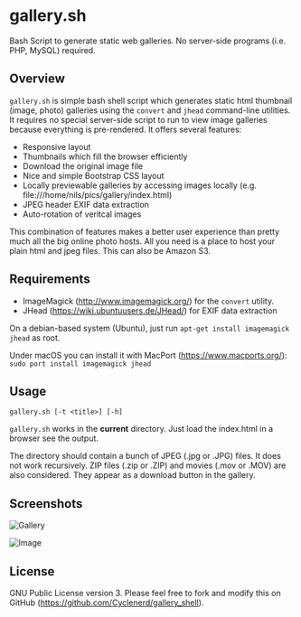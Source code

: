 gallery.sh
==========

Bash Script to generate static web galleries. No server-side programs (i.e. PHP, MySQL) required.

Overview
--------
`gallery.sh` is simple bash shell script which generates static html thumbnail (image, photo) galleries using the `convert` and `jhead` command-line utilities.
It requires no special server-side script to run to view image galleries because everything is pre-rendered. 
It offers several features:
* Responsive layout
* Thumbnails which fill the browser efficiently
* Download the original image file
* Nice and simple Bootstrap CSS layout
* Locally previewable galleries by accessing images locally (e.g. file:///home/nils/pics/gallery/index.html)
* JPEG header EXIF data extraction
* Auto-rotation of veritcal images

This combination of features makes a better user experience than pretty much all the big online photo hosts. 
All you need is a place to host your plain html and jpeg files. This can also be Amazon S3.

Requirements
------------
* ImageMagick (http://www.imagemagick.org/) for the `convert` utility.
* JHead (https://wiki.ubuntuusers.de/JHead/) for EXIF data extraction

On a debian-based system (Ubuntu), just run `apt-get install imagemagick jhead` as root.

Under macOS you can install it with MacPort (https://www.macports.org/): `sudo port install imagemagick jhead`

Usage
-----

	gallery.sh [-t <title>] [-h]

`gallery.sh` works in the **current** directory.  Just load the index.html in a browser see the output. 

The directory should contain a bunch of JPEG (.jpg or .JPG) files. It does not work recursively. 
ZIP files (.zip or .ZIP) and movies (.mov or .MOV) are also considered. They appear as a download button in the gallery.

Screenshots
-----------

![Gallery](http://i.imgur.com/TOxgphm.jpg)

![Image](http://i.imgur.com/iqQzst2.jpg)

License
-------
GNU Public License version 3.
Please feel free to fork and modify this on GitHub (https://github.com/Cyclenerd/gallery_shell).